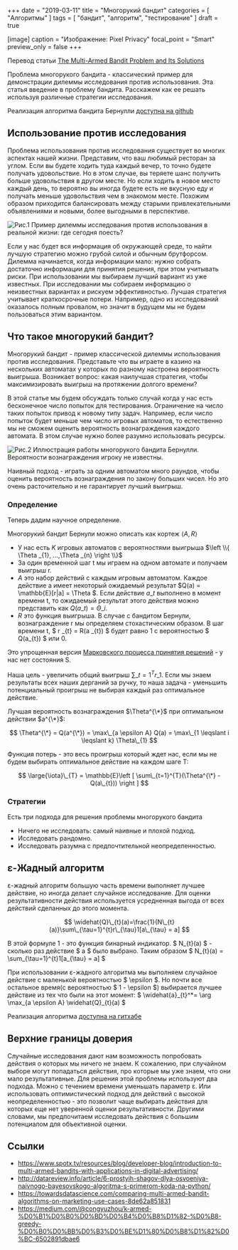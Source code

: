 +++
date = "2019-03-11"
title = "Многорукий бандит"
categories = [ "Алгоритмы" ]
tags = [ "бандит", "алгоритм", "тестирование" ]
draft = true

[image]
  caption = "Изображение: Pixel Privacy"
  focal_point = "Smart"
  preview_only = false
+++

Перевод статьи [The Multi-Armed Bandit Problem and Its Solutions](https://lilianweng.github.io/lil-log/2018/01/23/the-multi-armed-bandit-problem-and-its-solutions.html)

Проблема многорукого бандита - классический пример для демонстрации дилеммы исследования против использования. Эта статья введение в проблему бандита. Расскажем как ее решать используя различные стратегии исследования.

Реализация алгоритма бандита Бернулли [доступна на github](https://github.com/lilianweng/multi-armed-bandit)

## Использование против исследования 

Проблема использования против исследования существует во многих аспектах нашей жизни. Представим, что ваш любимый ресторан за углом. Если вы будете ходить туда каждый вечер, то точно будете получать удовольствие. Но в этом случае, вы теряете шанс получить больше удовольствия в другом месте. Но если ходить в новое место каждый день, то вероятно вы иногда будете есть не вкусную еду и получать меньше удовольствия чем в знакомом месте. Похожим образом приходится балансировать между старыми привлекательными объявлениями и новыми, более выгодными в перспективе.

![Рис.1 Пример дилеммы исследования против использования в реальной жизни: где сегодня поесть?](/img/multi-armed-bandit/exploration_vs_exploitation.png)

Если у нас будет вся информация об окружающей среде, то найти лучшую стратегию можно грубой силой и обычным брутфорсом. Дилемма начинается, когда информации мало: нужно собрать достаточно информации для принятия решения, при этом учитывать риски. При использовании мы выбираем лучший вариант из уже известных. При исследовании мы собираем информацию о неизвестных вариантах и рискуем эффективностью. Лучшая стратегия учитывает краткосрочные потери. Например, одно из исследований оказалось полным провалом, но значит в будущем мы не будем пользоваться этим вариантом.

## Что такое многорукий бандит?

Многорукий бандит - пример классической дилеммы использования против исследования. Представьте что вы играете в казино на нескольких автоматах у которых по разному настроена вероятность выигрыша. Возникает вопрос: какая наилучшая стратегия, чтобы максимизировать выигрыш на протяжении долгого времени?

В этой статье мы будем обсуждать только случай когда у нас есть бесконечное число попыток для тестирования. Ограничение на число таких попыток привод к новому типу задач. Например, если число попыток будет меньше чем число игровых автоматов, то естественно мы не сможем оценить вероятность вознаграждения каждого автомата. В этом случае нужно 
более разумно использовать ресурсы.

![Рис.2 Иллюстрация работы многорукого бандита Бернулли. Вероятности вознаграждения игроку не известны.](/img/multi-armed-bandit/bern_bandit.png)

Наивный подход - играть за одним автоматом много раундов, чтобы оценить вероятность вознаграждения по закону больших чисел. Но это очень расточительно и не гарантирует лучший выигрыш.

### Определение

Теперь дадим научное определение.

Многорукий бандит Бернули можно описать как кортеж $\left \langle A, R \right \rangle$

* У нас есть $K$ игровых автоматов с вероятностями выигрыша $\left \\{ \Theta _{1}, ...,\Theta _{n} \right \\}$
* За один временной шаг t мы играем на одном автомате и получаем выигрыш r.
* $A$ это набор действий с каждым игровым автоматом. Каждое действие a имеет некоторый ожидаемый результат $Q(a) = \mathbb{E}[r|a] = \Theta $. Если действие $a \_{t}$ выполнено в момент времени t, то ожидаемый результат этого действия можно представить как $Q(a \_{t}) = \Theta \_{i}$.
* $R$ это функция выигрыша. В случае с бандитом Бернули, вознаграждение r мы определяем стохастическим образом. В шаг времени t, $ r \_{t} = R(a \_{t}) $ будет равно 1 с вероятностью $ Q(a\_{t}) $ или 0.

Это упрощенная версия [Марковского процесса принятия решений](https://bit.ly/1EtOqPO) - у нас нет состояния S.

Наша цель - увеличить общий выигрыш  $\sum\_{t=1}^{T}r\_{1}$. Если мы знаем результаты всех наших дерганий за ручку, то наша задача - уменьшить потенциальный проигрыш не выбирая каждый раз оптимальное действие.

Лучшая вероятность вознаграждения $\Theta^{\*}$ при оптимальном действии $a^{\*}$:

$$ \Theta^{\*} = Q(a^{\*}) = \max\_{a \epsilon A}  Q(a) = \max\_{1 \leqslant i \leqslant k} \Theta\_{1} $$

Функция потерь - это весь проигрыш который ждет нас, если мы не будем выбирать оптимальное действие на каждом шаге T:

$$ \large{\iota}\_{T} = \mathbb{E}\left [ \sum\_{t=1}^{T}(\Theta^{\*} - Q(a\_{t})) \right ] $$

### Стратегии

Есть три подхода для решения проблемы многорукого бандита

* Ничего не исследовать: самый наивные и плохой подход.
* Исследовать рандомно.
* Исследовать разумна с предпочтительной неопределенностью.

## ε-Жадный алгоритм

ε-жадный алгоритм большую часть времени выполняет лучшее действие, но иногда делает случайное исследование. Для оценки результативности действия используется усредненная выгода от всех действий сделанных до этого момента.

$$ \widehat{Q}\_{t}(a)=\frac{1}{N\_{t}(a)}\sum\_{\tau=1}^{t}r\_{\tau}1[a\_{\tau} = a] $$

В этой формуле 1 - это функция бинарный индикатор. $ N\_{t}(a) $ - сколько раз действие $ a $ было выбрано. Таким образом $ N\_{t}(a) = \sum\_{\tau=1}^{t}1[a\_{\tau} = a] $

При использовании ε-жадного алгоритма мы выполняем случайное действие с маленькой вероятностью $ \epsilon  $. Но почти все остальное время(с вероятностью $ 1 - \epsilon $) выбирается лучшее действие из тех что были на этот момент: $ \widehat{a}\_{t}^*= \arg \max_{a \epsilon A} \widehat{Q}\_{t}(a) $

Реализация алгоритма [доступна на гитхабе](https://github.com/lilianweng/multi-armed-bandit/blob/master/solvers.py#L45)

## Верхние границы доверия

Случайные исследования дают нам возможность попробовать действия о которых мы ничего не знаем. К сожалению, при случайном выборе могут попадаться действия, про которые мы уже знаем, что они мало результативные. Для решения этой проблемы используют два подхода. Можно с течением времени уменьшать параметр ε. Или использовать оптимистический подход для действий с высокой неопределенностью - это позволит чаще выбирать действия для которых еще нет уверенной оценки результативности. Другими словами, мы предпочитаем исследовать действия с большим потенциалом для объективной оценки.

## Ссылки

* https://www.spotx.tv/resources/blog/developer-blog/introduction-to-multi-armed-bandits-with-applications-in-digital-advertising/
* http://datareview.info/article/6-prostyih-shagov-dlya-osvoeniya-naivnogo-bayesovskogo-algoritma-s-primerom-koda-na-python/
* https://towardsdatascience.com/comparing-multi-armed-bandit-algorithms-on-marketing-use-cases-8de62a851831
* https://medium.com/@congyuzhou/k-armed-%D0%B1%D0%B0%D0%BD%D0%B4%D0%B8%D1%82-%D0%B8-greedy-%D0%B0%D0%BB%D0%B3%D0%BE%D1%80%D0%B8%D1%82%D0%BC-6502891dbae6